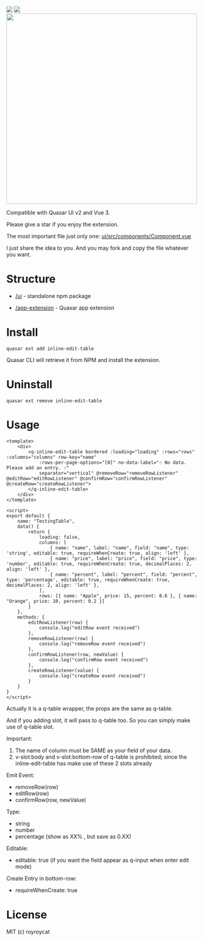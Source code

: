 <img src="https://img.shields.io/npm/v/quasar-ui-inline-edit-table.svg?label=quasar-ui-inline-edit-table">
<img src="https://img.shields.io/npm/v/quasar-app-extension-inline-edit-table.svg?label=quasar-app-extension-inline-edit-table">

<img src="https://github.com/royroycat/quasar-app-extension-inline-edit-table/assets/5573927/576fdb33-0456-4b3a-8100-25dda04a074f" width="500">

Compatible with Quasar UI v2 and Vue 3.

Please give a star if you enjoy the extension.

The most important file just only one:
[ui/src/components/Component.vue](https://github.com/royroycat/quasar-app-extension-inline-edit-table/blob/main/ui/src/components/Component.vue)

I just share the idea to you. And you may fork and copy the file whatever you want.

# Structure
* [/ui](ui) - standalone npm package

* [/app-extension](app-extension) - Quasar app extension

# Install

`quasar ext add inline-edit-table`

Quasar CLI will retrieve it from NPM and install the extension.

# Uninstall

`quasar ext remove inline-edit-table`



# Usage
```vue  
<template>
    <div>
        <q-inline-edit-table bordered :loading="loading" :rows="rows" :columns="columns" row-key="name" 
            :rows-per-page-options="[0]" no-data-label="☝️ No data. Please add an entry. ☝️"
            separator="vertical" @removeRow="removeRowListener" @editRow="editRowListener" @confirmRow="confirmRowListener" @createRow="createRowListener">
        </q-inline-edit-table>
    </div>
</template>
  
<script>
export default {
    name: "TestingTable",
    data() {
        return {
            loading: false,
            columns: [
                { name: "name", label: "name", field: "name", type: 'string', editable: true, requireWhenCreate: true, align: 'left' },
                { name: "price", label: "price", field: "price", type: 'number', editable: true, requireWhenCreate: true, decimalPlaces: 2, align: 'left' },
                { name: "percent", label: "percent", field: "percent", type: 'percentage', editable: true, requireWhenCreate: true, decimalPlaces: 2, align: 'left' },
            ],
            rows: [{ name: "Apple", price: 15, percent: 0.6 }, { name: "Orange", price: 10, percent: 0.2 }]
        }
    },
    methods: {
        editRowListener(row) {
            console.log("editRow event received")
        },
        removeRowListener(row) {
            console.log("removeRow event received")
        },
        confirmRowListener(row, newValue) {
            console.log("confirmRow event received")
        },
        createRowListener(value) {
            console.log("createRow event received")
        }
    }
}
</script>
```

Actually it is a q-table wrapper, the props are the same as q-table.

And if you adding slot, it will pass to q-table too. So you can simply make use of q-table slot.


Important:
1. The name of column must be SAME as your field of your data.
2. v-slot:body and v-slot:bottom-row of q-table is prohibited; since the inline-edit-table has make use of these 2 slots already


Emit Event:
- removeRow(row)
- editRow(row)
- confirmRow(row, newValue)


Type:
- string
- number
- percentage (show as XX% , but save as 0.XX)

Editable:
- editable: true (if you want the field appear as q-input when enter edit mode)

Create Entry in bottom-row:
- requireWhenCreate: true

# License
MIT (c) royroycat

